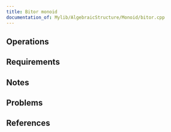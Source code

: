 ```yaml
---
title: Bitor monoid
documentation_of: Mylib/AlgebraicStructure/Monoid/bitor.cpp
---
```


## Operations

## Requirements

## Notes

## Problems

## References
